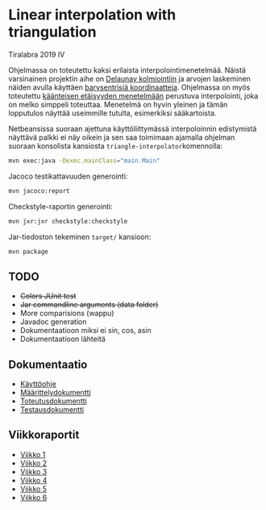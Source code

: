 # Linear interpolation with triangulation 

Tiralabra 2019 IV 

Ohjelmassa on toteutettu kaksi erilaista interpolointimenetelmää. Näistä varsinainen projektin aihe on [Delaunay kolmiointiin](https://en.wikipedia.org/wiki/Delaunay_triangulation) ja arvojen laskeminen näiden avulla käyttäen [barysentrisiä koordinaatteja](https://en.wikipedia.org/wiki/Barycentric_coordinate_system). Ohjelmassa on myös toteutettu [käänteisen etäisyyden menetelmään](https://en.wikipedia.org/wiki/Inverse_distance_weighting) perustuva interpolointi, joka on melko simppeli toteuttaa. Menetelmä on hyvin yleinen ja tämän lopputulos näyttää useimmille tutulta, esimerkiksi sääkartoista. 

 Netbeansissa suoraan ajettuna käyttöliittymässä interpoloinnin edistymistä näyttävä palkki ei näy oikein ja sen saa toimimaan ajamalla ohjelman suoraan konsolista kansiosta `triangle-interpolator`komennolla:

 ```bash
mvn exec:java -Dexec.mainClass="main.Main"
 ```

 Jacoco testikattavuuden generointi:
 ```bash
mvn jacoco:report
 ```

 Checkstyle-raportin generointi:
 ```bash
mvn jxr:jxr checkstyle:checkstyle
 ```

 Jar-tiedoston tekeminen `target/` kansioon:
 ```bash
mvn package
 ```

## TODO

* ~~Colors JUnit test~~
* ~~Jar commandline arguments (data folder)~~
* More comparisions (wappu)
* Javadoc generation
* Dokumentaatioon miksi ei sin, cos, asin
* Dokumentaatioon lähteitä

## Dokumentaatio

* [Käyttöohje](documentation/kayttoohje.md)
* [Määrittelydokumentti](documentation/maarittelydokumentti.md)
* [Toteutusdokumentti](documentation/toteutusdokumentti.md)
* [Testausdokumentti](documentation/testausdokumentti.md)

## Viikkoraportit

* [Viikko 1](documentation/viikkoraportit/viikko1.md)
* [Viikko 2](documentation/viikkoraportit/viikko2.md)
* [Viikko 3](documentation/viikkoraportit/viikko3.md)
* [Viikko 4](documentation/viikkoraportit/viikko4.md)
* [Viikko 5](documentation/viikkoraportit/viikko5.md)
* [Viikko 6](documentation/viikkoraportit/viikko6.md)